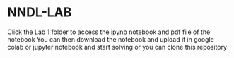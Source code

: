 # NNDL-LAB

Click the Lab 1 folder to access the ipynb notebook and pdf file of the notebook
You can then download the notebook and upload it in google colab or jupyter notebook and start solving or you can clone this repository
